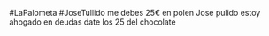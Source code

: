 #LaPalometa
#JoseTullido me debes 25€ en polen 
Jose pulido estoy ahogado en deudas date los 25 del chocolate
     
